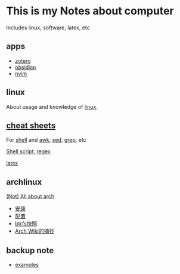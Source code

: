 # This is my Notes about computer

Includes linux, software, latex, etc

## apps

- [zotero](/wiki/dev/apps/zotero)
- [obsidian](/wiki/dev/apps/obsidian)
- [nvim](/wiki/dev/apps/nvim)

## linux

About usage and knowledge of [linux](/wiki/dev/linux/index).

## [cheat sheets](/wiki/dev/cheatsheets/index)

For [shell](/wiki/dev/linux/shell) and [awk](/wiki/dev/cheatsheets/awk.md), [sed](/wiki/dev/cheatsheets/sed), [grep](/wiki/dev/cheatsheets/grep), etc

[Shell script](/wiki/dev/cheatsheets/bash-scripts), [regex](/wiki/dev/cheatsheets/regex)

[latex](/wiki/dev/cheatsheets/latex)

## archlinux

[(Not) All about arch](/wiki/dev/arch/index)

- [安装](/wiki/dev/arch/archinstall)
- [配置](/wiki/dev/arch/archpostinstall)
- [btrfs快照](/wiki/dev/linux/btrfs)
- [Arch Wiki的摘抄](/wiki/dev/arch/archwiki)


## backup note

- [examples](/wiki/dev/cheatsheets/examples)
